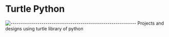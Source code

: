 # Turtle Python
![-------------------------------------------------------------](https://raw.githubusercontent.com/andreasbm/readme/master/assets/lines/rainbow.png)
Projects and designs using turtle library of python 
